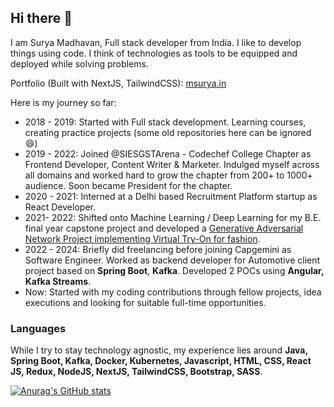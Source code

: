 ## Hi there 👋

I am Surya Madhavan, Full stack developer from India. 
I like to develop things using code. I think of technologies as tools to be equipped and deployed while solving problems. 

Portfolio (Built with NextJS, TailwindCSS): [msurya.in](https://msurya.in)

Here is my journey so far:
- 2018 - 2019: Started with Full stack development. Learning courses, creating practice projects (some old repositories here can be ignored 😄)
- 2019 - 2022: Joined @SIESGSTArena - Codechef College Chapter as Frontend Developer, Content Writer & Marketer. Indulged myself across all domains and worked hard to grow the chapter from 200+ to 1000+ audience. Soon became President for the chapter.
- 2020 - 2021: Interned at a Delhi based Recruitment Platform startup as React Developer. 
- 2021- 2022: Shifted onto Machine Learning / Deep Learning for my B.E. final year capstone project and developed a [Generative Adversarial Network Project implementing Virtual Try-On for fashion](https://resmilitaris.net/issue-content/virtual-cloth-warping-using-deep-learning-2458).
- 2022 - 2024: Briefly did freelancing before joining Capgemini as Software Engineer. Worked as backend developer for Automotive client project based on **Spring Boot**, **Kafka**. Developed 2 POCs using **Angular, Kafka Streams**.
- Now: Started with my coding contributions through fellow projects, idea executions and looking for suitable full-time opportunities.

### Languages
While I try to stay technology agnostic, my experience lies around **Java, Spring Boot, Kafka, Docker, Kubernetes, Javascript, HTML, CSS, React JS, Redux, NodeJS, NextJS, TailwindCSS, Bootstrap, SASS**. 

[![Anurag's GitHub stats](https://github-readme-stats.vercel.app/api?username=greykoalacode)](https://github.com/anuraghazra/github-readme-stats)

